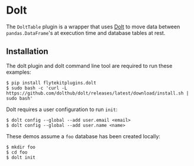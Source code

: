 # Dolt

The `DoltTable` plugin is a wrapper that uses [Dolt](https://github.com/dolthub/dolt) to move data between
`pandas.DataFrame`'s at execution time and database tables at rest.

## Installation

The dolt plugin and dolt command line tool are required to run these examples:

```
$ pip install flytekitplugins.dolt
$ sudo bash -c 'curl -L https://github.com/dolthub/dolt/releases/latest/download/install.sh | sudo bash'
```

Dolt requires a user configuration to run `init`:

```
$ dolt config --global --add user.email <email>
$ dolt config --global --add user.name <name>
```

These demos assume a `foo` database has been created locally:

```
$ mkdir foo
$ cd foo
$ dolt init
```
